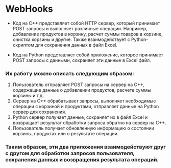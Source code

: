 # WebHooks

- Код на C++ представляет собой HTTP сервер, который принимает POST запросы и выполняет различные операции. Например, добавление продуктов в корзину, расчет суммы товаров в корзине, очистка корзины и другие. Также взаимодействует с Python-скриптом для сохранения данных в файл Excel.

- Код на Python представляет собой приложение, которое принимает POST запросы с данными, сохраняет эти данные в Excel файл.

### Их работу можно описать следующим образом:

1. Пользователь отправляет POST запросы на сервер на C++, содержащие данные о добавлении продуктов, расчете суммы корзины и т.д.
2. Сервер на C++ обрабатывает запросы, выполняет необходимые операции с корзиной и продуктами, отправляет данные на Python сервер для сохранения.
3. Python сервер получает данные, сохраняет их в файл Excel и возвращает результат обработки запроса обратно на сервер на C++.
4. Пользователь получает обновленную информацию о состоянии корзины, продуктах или о результате операции.

### Таким образом, эти два приложения взаимодействуют друг с другом для обработки запросов пользователя, сохранения данных и возвращения результата операций.
